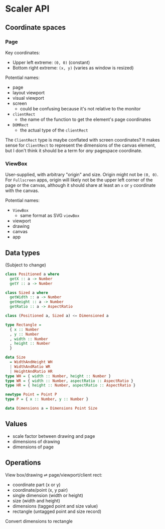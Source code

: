 # Scaler API

## Coordinate spaces

### Page

Key coordinates:

- Upper left extreme: `(0, 0)` (constant)
- Bottom right extreme: `(x, y)` (varies as window is resized)

Potential names:

- page
- layout viewport
- visual viewport
- screen
  - could be confusing because it's not relative to the monitor
- `clientRect`
  - the name of the function to get the element's page coordinates
- `DOMRect`
  - the actual type of the `clientRect`

The `ClientRect` type is maybe conflated with screen coordinates? It makes sense for `ClientRect` to represent the dimensions of the canvas element, but I don't think it should be a term for *any* pagespace coordinate.

### ViewBox

User-supplied, with arbitrary "origin" and size. Origin might not be `(0, 0)`. For `Fullscreen` apps, origin will likely not be the upper left corner of the page or the canvas, although it should share at least an `x` or `y` coordinate with the canvas.

Potential names:

- `ViewBox`
  - same format as SVG `viewBox`
- viewport
- drawing
- canvas
- app

## Data types

(Subject to change)

```purescript
class Positioned a where
  getX :: a -> Number
  getY :: a -> Number

class Sized a where
  getWidth :: a -> Number
  getHeight :: a -> Number
  getRatio :: a -> AspectRatio

class (Positioned a, Sized a) <= Dimensioned a

type Rectangle =
  { x :: Number
  , y :: Number
  , width :: Number
  , height :: Number
  }

data Size
  = WidthAndHeight WH
  | WidthAndRatio WR
  | HeightAndRatio HR
type WH = { width :: Number, height :: Number }
type WR = { width :: Number, aspectRatio :: AspectRatio }
type HR = { height :: Number, aspectRatio :: AspectRatio }

newtype Point = Point P
type P = { x :: Number, y :: Number }

data Dimensions a = Dimensions Point Size
```

## Values

- scale factor between drawing and page
- dimensions of drawing
- dimensions of page

## Operations

View box/drawing ⇌ page/viewport/client rect:

- coordinate part (x or y)
- coordinate/point (x, y pair)
- single dimension (width or height)
- size (width and height)
- dimensions (tagged point and size value)
- rectangle (untagged point and size record)

Convert dimensions to rectangle
